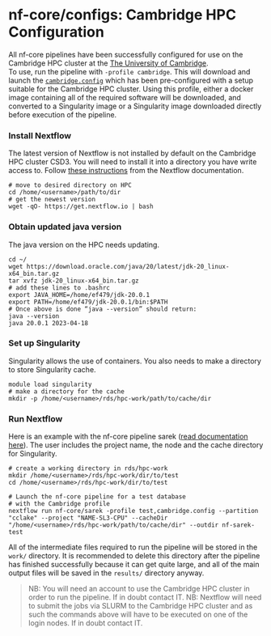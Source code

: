# nf-core/configs: Cambridge HPC Configuration

All nf-core pipelines have been successfully configured for use on the Cambridge HPC cluster at the [The University of Cambridge](https://www.cam.ac.uk/).  
To use, run the pipeline with `-profile cambridge`. This will download and launch the [`cambridge.config`](../conf/cambridge.config) which has been pre-configured
with a setup suitable for the Cambridge HPC cluster. Using this profile, either a docker image containing all of the required software will be downloaded,
and converted to a Singularity image or a Singularity image downloaded directly before execution of the pipeline.

### Install Nextflow

The latest version of Nextflow is not installed by default on the Cambridge HPC cluster CSD3. You will need to install it into a directory you have write access to.
Follow [these instructions](https://www.nextflow.io/docs/latest/getstarted.html#) from the Nextflow documentation.

```
# move to desired directory on HPC
cd /home/<username>/path/to/dir
# get the newest version
wget -qO- https://get.nextflow.io | bash
```

### Obtain updated java version

The java version on the HPC needs updating.

```
cd ~/
wget https://download.oracle.com/java/20/latest/jdk-20_linux-x64_bin.tar.gz
tar xvfz jdk-20_linux-x64_bin.tar.gz
# add these lines to .bashrc
export JAVA_HOME=/home/ef479/jdk-20.0.1
export PATH=/home/ef479/jdk-20.0.1/bin:$PATH
# Once above is done “java --version” should return:
java --version
java 20.0.1 2023-04-18
```

### Set up Singularity

Singularity allows the use of containers. You also needs to make a directory to store Singularity cache.

```
module load singularity
# make a directory for the cache
mkdir -p /home/<username>/rds/hpc-work/path/to/cache/dir
```

### Run Nextflow

Here is an example with the nf-core pipeline sarek ([read documentation here](https://nf-co.re/sarek/3.3.2)).
The user includes the project name, the node and the cache directory for Singularity.

```
# create a working directory in rds/hpc-work
mkdir /home/<username>/rds/hpc-work/dir/to/test
cd /home/<username>/rds/hpc-work/dir/to/test

# Launch the nf-core pipeline for a test database
# with the Cambridge profile
nextflow run nf-core/sarek -profile test,cambridge.config --partition "cclake" --project "NAME-SL3-CPU" --cacheDir "/home/<username>/rds/hpc-work/path/to/cache/dir" --outdir nf-sarek-test
```

All of the intermediate files required to run the pipeline will be stored in the `work/` directory. It is recommended to delete this directory after the pipeline
has finished successfully because it can get quite large, and all of the main output files will be saved in the `results/` directory anyway.

> NB: You will need an account to use the Cambridge HPC cluster in order to run the pipeline. If in doubt contact IT.
> NB: Nextflow will need to submit the jobs via SLURM to the Cambridge HPC cluster and as such the commands above will have to be executed on one of the login
> nodes. If in doubt contact IT.

